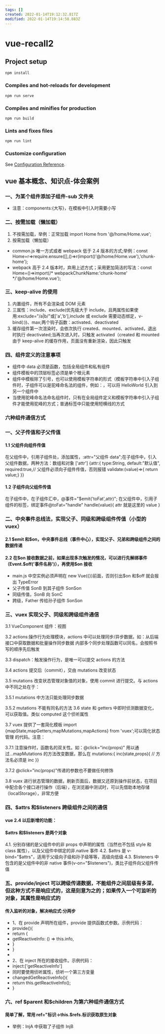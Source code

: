 ```yaml
---
tags: []
created: 2022-01-14T19:12:32.817Z
modified: 2022-01-14T19:14:58.883Z
---
```


# vue-recall2

## Project setup

```
npm install
```

### Compiles and hot-reloads for development

```
npm run serve
```

### Compiles and minifies for production

```
npm run build
```

### Lints and fixes files

```
npm run lint
```

### Customize configuration

See [Configuration Reference](https://cli.vuejs.org/config/).

## vue 基本概念、知识点-体会案例

### 一、为某个组件添加子组件-sub 文件夹

- 注意：components:{大写}，在模板中引入时需要小写

### 二、按需加载（懒加载）

1.  不按需加载，举例：正常加载 import Home from '@/home/Home.vue';
2.  按需加载（懒加载）

- common.js 唯一方式或者 webpack 低于 2.4 版本的方式;举例：const Home=r=>require.ensure([],()=>r(import()'@/home/Home.vue'),'chunk-home');
- webpack 高于 2.4 版本时，弃用上述方式；采用更加简洁的写法：const Home=()=>import(/\* webpackChunkName:'chunk-home' \*/'@/home/Home.vue');

### 三、keep-alive 的使用

1. 内置组件，所有不会渲染成 DOM 元素
2. 三属性：include、exclude(优先级大于 include，且两属性如果使用:exclude="/a|b/"或['a','b'],include 或 exclude 需要动态绑定，v-bind(:))、max;两个钩子函数：activated、deactivated
3. 缓存组件第一次渲染时，会依次执行 created、mounted、activated，退出时执行 deactivated;当再次进入时，只触发 activated（created 和 mounted 由于 keep-alive 的缓存作用，页面没有重新渲染，因此只触发

### 四、组件定义的注意事项

- 组件中 data 必须是函数，包括全局组件和私有组件
- 组件模板中的顶层标签必须是单个根元素
- 组件中模板除了引号，也可以使用模板字符串的形式（模板字符串中引入子组件时，子组件可以是驼峰命名法的组件，例如：<HelloWorld></HelloWorld>，可以将 HelloWorld 引入到另一个组件中
- 当使用驼峰命名法命名组件时，只有在全局组件定义和模板字符串中引入子组件才能使用驼峰的方式；普通标签中只能使用短横线的方式

### 六种组件通信方式

### 一、父子传值和子父传值

#### 1.1 父组件向组件传值

在父组件中，引用子组件处，添加属性，:attr="父组件 data";在子组件中，引入父组件数据，两种方法：数组和对象
['attr'] {attr:{
type:String,
default:"默认值",
required:true,// 父组件必须向子组件传值，否则报错
validate:(value)=>{
return value;}
}}

#### 1.2 子组件向父组件传值

在子组件中，在子组件汇中，@事件="\$emit('toFat',attr)";
在父组件中，引用子组件的标签，绑定事件@toFat="handle"
handle(value){
attr 就是这里的 value
}

### 二、中央事件总线法，实现父子、同级和跨级组件传值（小型的 vuex）

#### 2.1 \$emit 和\$on，中央事件总线（事件中心），实现父子、兄弟和跨级组件之间的数据传递

#### 2.2 在\$on 接收数据之前，如果出现多次触发的情况，可以进行先解绑事件（Event.\$off('事件名称')），再使用\$on 接收

- main.js 中空实例必须声明在 new Vue({})前面，否则引出\$on 和\$off 就会报出 TypeError
- 父子传值 SonB 到其子组件 SonSon
- 同级传值，SonB 向 SonC
- 跨级，Father 传给孙子组件 SonSon

### 三、vuex 实现父子、同级和跨级组件通信

3.1 VueComponent 组件：视图

3.2 actions:操作行为处理模块，actions 中可以处理同步/异步数据，如：从后端接口中获取数据和批量操作同步数据
内部多个同步处理函数可以同名，会按照书写的顺序先后触发

3.3 dispatch：触发操作行为，是唯一可以提交 actions 的方法

3.4 actions 提交后（commit），交由 mutations 改变状态

3.5 mutations 改变状态管理对象值的对象，使用 commit 进行提交。与 actions 中不同之处在于：

3.5.1 mutations 中方法只能处理同步数据

3.5.2 mutations 不能有同名的方法
3.6 state 和 getters 中即时侦测数据变化，可以获取值。类似 computed 这个侦听属性

3.7 vuex 提供了一套简化模板 import {mapState,mapGetters,mapMutations,mapActions} from 'vuex';可以简化状态管理
的代码。注意：

3.7.1 注意操作时，函数名的双关性。如：@click="inc(props)" 用以通过...mapMutations 的方法改变数据，那么在 mutations:{
inc(state,props){ // 方法名必须是 inc }}

3.7.2 @click="inc(props)"传递的参数也不要做任何修饰

3.8 vuex 进行状态管理的数据，刷新页面后，数据又还原到操作前状态，在项目中配合各个接口进行操作（后端），在浏览器中测试时，可以先借助本地存储（localStorage），非常方便

### 四、\$attrs 和\$listeners 跨级组件之间的通信

#### vue 2.4 以后新增的功能：

#### \$attrs 和\$listeners 是两个对象

4.1. 分别存储的是父组件中的非 props 中声明的属性（当然也不包括 style 和 class 属性），以及父组件中绑定的非.native 事件
4.2. $attrs 是 v-bind="\$attrs"，适用于父级向子级和孙子级等等，高级向低级
4.3. $listeners 中包含的是父组件中的非 native 事件(v-on="\$listeners")，类比子组件向父组件传值

### 五、provide/inject 可以跨级传递数据，不能组件之间层级有多深，但这种方式不是响应式的，这是刻意为之的；如果传入一个可监听的对象，其属性是响应式的

#### 传入监听的对象，解决响应式:分两步

- 1、在 provide 声明所在组件，provide 提供函数式参数。示例代码：
- provide(){
- return {
- getReactiveInfo: () => this.info,
- }
- }
-
- 2、在 inject 所在的接收组件。示例代码：
- inject:['getReactiveInfo']
- 同时要使用侦听属性，侦听一个第三方变量
- changedGetReactiveInfo(){
- return this.getReactiveInfo();
- }

### 六、ref \$parent 和\$children 为第六种组件通信方式

#### 简单了解，常用 ref="标识->this.\$refs.标识获取原生对象

- 举例：InjA 中获取了子组件 InjB
